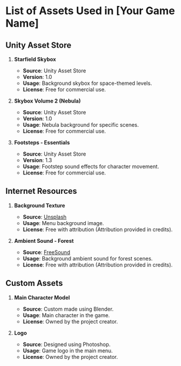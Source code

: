 # List of Assets Used in [Your Game Name]

## Unity Asset Store
1. **Starfield Skybox**
   - **Source**: Unity Asset Store
   - **Version**: 1.0
   - **Usage**: Background skybox for space-themed levels.
   - **License**: Free for commercial use.

2. **Skybox Volume 2 (Nebula)**
   - **Source**: Unity Asset Store
   - **Version**: 1.0
   - **Usage**: Nebula background for specific scenes.
   - **License**: Free for commercial use.

3. **Footsteps - Essentials**
   - **Source**: Unity Asset Store
   - **Version**: 1.3
   - **Usage**: Footstep sound effects for character movement.
   - **License**: Free for commercial use.

## Internet Resources
1. **Background Texture**
   - **Source**: [Unsplash](https://unsplash.com/example-link)
   - **Usage**: Menu background image.
   - **License**: Free with attribution (Attribution provided in credits).

2. **Ambient Sound - Forest**
   - **Source**: [FreeSound](https://freesound.org/example-link)
   - **Usage**: Background ambient sound for forest scenes.
   - **License**: Free with attribution (Attribution provided in credits).

## Custom Assets
1. **Main Character Model**
   - **Source**: Custom made using Blender.
   - **Usage**: Main character in the game.
   - **License**: Owned by the project creator.

2. **Logo**
   - **Source**: Designed using Photoshop.
   - **Usage**: Game logo in the main menu.
   - **License**: Owned by the project creator.
